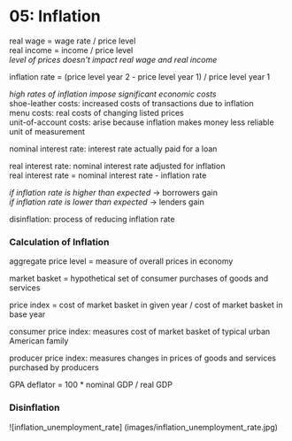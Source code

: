 # 05: Inflation

real wage = wage rate / price level  
real income = income / price level  
*level of prices doesn't impact real wage and real income*

inflation rate = (price level year 2 - price level year 1) / price level year 1

*high rates of inflation impose significant economic costs*  
shoe-leather costs: increased costs of transactions due to inflation  
menu costs: real costs of changing listed prices  
unit-of-account costs: arise because inflation makes money less reliable unit of measurement

nominal interest rate: interest rate actually paid for a loan

real interest rate: nominal interest rate adjusted for inflation  
real interest rate = nominal interest rate - inflation rate

*if inflation rate is higher than expected* -> borrowers gain  
*if inflation rate is lower than expected* -> lenders gain

disinflation: process of reducing inflation rate

### Calculation of Inflation

aggregate price level = measure of overall prices in economy

market basket = hypothetical set of consumer purchases of goods and services

price index = cost of market basket in given year / cost of market basket in base year

consumer price index: measures cost of market basket of typical urban American family

producer price index: measures changes in prices of goods and services purchased by producers

GPA deflator = 100 * nominal GDP / real GDP

### Disinflation

![inflation_unemployment_rate] (images/inflation_unemployment_rate.jpg)
